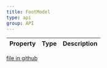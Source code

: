 ```yaml
---
title: FootModel
type: api
group: API
---
```



Property|Type|Description
---|---|---

[file in github](https://github.com/qgrid/ng2/core/foot.model.d.ts)

